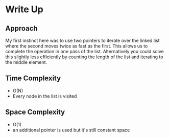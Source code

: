 # Write Up

## Approach
My first instinct here was to use two pointers to iterate over the linked list where the second moves twice as fast as the first. This allows us to complete the operation in one pass of the list. Alternatively you could solve this slightly less efficiently by counting the length of the list and iterating to the middle element.
## Time Complexity
- O(N) 
- Every node in the list is visited

## Space Complexity
- O(1)
- an additional pointer is used but it's still constant space
